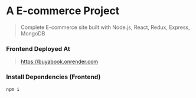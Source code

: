 # A E-commerce Project

> Complete E-commerce site built with Node.js, React, Redux, Express, MongoDB


### Frontend Deployed At
 > https://buyabook.onrender.com


### Install Dependencies (Frontend)

```
npm i
```
